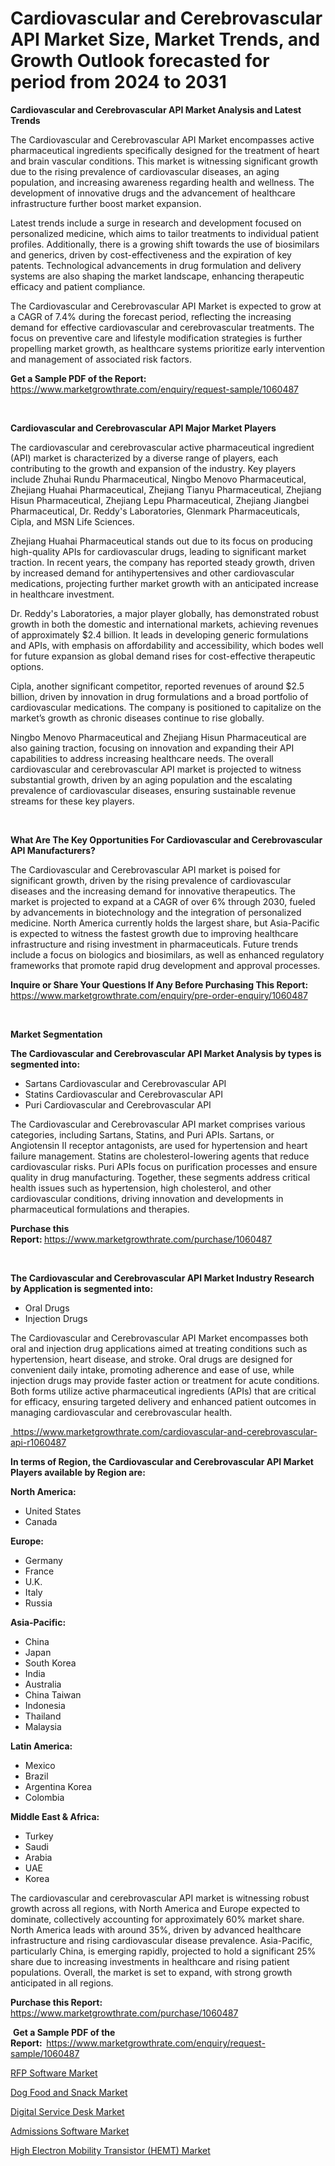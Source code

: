 <p><h1>Cardiovascular and Cerebrovascular API Market Size, Market Trends, and Growth Outlook forecasted for period from 2024 to 2031</h1></p><p><strong>Cardiovascular and Cerebrovascular API Market Analysis and Latest Trends</strong></p>
<p><p>The Cardiovascular and Cerebrovascular API Market encompasses active pharmaceutical ingredients specifically designed for the treatment of heart and brain vascular conditions. This market is witnessing significant growth due to the rising prevalence of cardiovascular diseases, an aging population, and increasing awareness regarding health and wellness. The development of innovative drugs and the advancement of healthcare infrastructure further boost market expansion.</p><p>Latest trends include a surge in research and development focused on personalized medicine, which aims to tailor treatments to individual patient profiles. Additionally, there is a growing shift towards the use of biosimilars and generics, driven by cost-effectiveness and the expiration of key patents. Technological advancements in drug formulation and delivery systems are also shaping the market landscape, enhancing therapeutic efficacy and patient compliance.</p><p>The Cardiovascular and Cerebrovascular API Market is expected to grow at a CAGR of 7.4% during the forecast period, reflecting the increasing demand for effective cardiovascular and cerebrovascular treatments. The focus on preventive care and lifestyle modification strategies is further propelling market growth, as healthcare systems prioritize early intervention and management of associated risk factors.</p></p>
<p><strong>Get a Sample PDF of the Report:&nbsp;</strong> <a href="https://www.marketgrowthrate.com/enquiry/request-sample/1060487">https://www.marketgrowthrate.com/enquiry/request-sample/1060487</a></p>
<p>&nbsp;</p>
<p><strong>Cardiovascular and Cerebrovascular API Major Market Players</strong></p>
<p><p>The cardiovascular and cerebrovascular active pharmaceutical ingredient (API) market is characterized by a diverse range of players, each contributing to the growth and expansion of the industry. Key players include Zhuhai Rundu Pharmaceutical, Ningbo Menovo Pharmaceutical, Zhejiang Huahai Pharmaceutical, Zhejiang Tianyu Pharmaceutical, Zhejiang Hisun Pharmaceutical, Zhejiang Lepu Pharmaceutical, Zhejiang Jiangbei Pharmaceutical, Dr. Reddy's Laboratories, Glenmark Pharmaceuticals, Cipla, and MSN Life Sciences.</p><p>Zhejiang Huahai Pharmaceutical stands out due to its focus on producing high-quality APIs for cardiovascular drugs, leading to significant market traction. In recent years, the company has reported steady growth, driven by increased demand for antihypertensives and other cardiovascular medications, projecting further market growth with an anticipated increase in healthcare investment.</p><p>Dr. Reddy's Laboratories, a major player globally, has demonstrated robust growth in both the domestic and international markets, achieving revenues of approximately $2.4 billion. It leads in developing generic formulations and APIs, with emphasis on affordability and accessibility, which bodes well for future expansion as global demand rises for cost-effective therapeutic options. </p><p>Cipla, another significant competitor, reported revenues of around $2.5 billion, driven by innovation in drug formulations and a broad portfolio of cardiovascular medications. The company is positioned to capitalize on the market’s growth as chronic diseases continue to rise globally.</p><p>Ningbo Menovo Pharmaceutical and Zhejiang Hisun Pharmaceutical are also gaining traction, focusing on innovation and expanding their API capabilities to address increasing healthcare needs. The overall cardiovascular and cerebrovascular API market is projected to witness substantial growth, driven by an aging population and the escalating prevalence of cardiovascular diseases, ensuring sustainable revenue streams for these key players.</p></p>
<p>&nbsp;</p>
<p><strong>What Are The Key Opportunities For Cardiovascular and Cerebrovascular API Manufacturers?</strong></p>
<p><p>The Cardiovascular and Cerebrovascular API market is poised for significant growth, driven by the rising prevalence of cardiovascular diseases and the increasing demand for innovative therapeutics. The market is projected to expand at a CAGR of over 6% through 2030, fueled by advancements in biotechnology and the integration of personalized medicine. North America currently holds the largest share, but Asia-Pacific is expected to witness the fastest growth due to improving healthcare infrastructure and rising investment in pharmaceuticals. Future trends include a focus on biologics and biosimilars, as well as enhanced regulatory frameworks that promote rapid drug development and approval processes.</p></p>
<p><strong>Inquire or Share Your Questions If Any Before Purchasing This Report:</strong> <a href="https://www.marketgrowthrate.com/enquiry/pre-order-enquiry/1060487">https://www.marketgrowthrate.com/enquiry/pre-order-enquiry/1060487</a></p>
<p>&nbsp;</p>
<p><strong>Market Segmentation</strong></p>
<p><strong>The Cardiovascular and Cerebrovascular API Market Analysis by types is segmented into:</strong></p>
<p><ul><li>Sartans Cardiovascular and Cerebrovascular API</li><li>Statins Cardiovascular and Cerebrovascular API</li><li>Puri Cardiovascular and Cerebrovascular API</li></ul></p>
<p><p>The Cardiovascular and Cerebrovascular API market comprises various categories, including Sartans, Statins, and Puri APIs. Sartans, or Angiotensin II receptor antagonists, are used for hypertension and heart failure management. Statins are cholesterol-lowering agents that reduce cardiovascular risks. Puri APIs focus on purification processes and ensure quality in drug manufacturing. Together, these segments address critical health issues such as hypertension, high cholesterol, and other cardiovascular conditions, driving innovation and developments in pharmaceutical formulations and therapies.</p></p>
<p><strong>Purchase this Report:&nbsp;</strong><a href="https://www.marketgrowthrate.com/purchase/1060487">https://www.marketgrowthrate.com/purchase/1060487</a></p>
<p>&nbsp;</p>
<p><strong>The Cardiovascular and Cerebrovascular API Market Industry Research by Application is segmented into:</strong></p>
<p><ul><li>Oral Drugs</li><li>Injection Drugs</li></ul></p>
<p><p>The Cardiovascular and Cerebrovascular API Market encompasses both oral and injection drug applications aimed at treating conditions such as hypertension, heart disease, and stroke. Oral drugs are designed for convenient daily intake, promoting adherence and ease of use, while injection drugs may provide faster action or treatment for acute conditions. Both forms utilize active pharmaceutical ingredients (APIs) that are critical for efficacy, ensuring targeted delivery and enhanced patient outcomes in managing cardiovascular and cerebrovascular health.</p></p>
<p><a href="https://www.marketgrowthrate.com/cardiovascular-and-cerebrovascular-api-r1060487">&nbsp;https://www.marketgrowthrate.com/cardiovascular-and-cerebrovascular-api-r1060487</a></p>
<p><strong>In terms of Region, the Cardiovascular and Cerebrovascular API Market Players available by Region are:</strong></p>
<p>
    <p> <strong> North America: </strong>
        <ul>
            <li>United States</li>
            <li>Canada</li>
        </ul>
        </p> 
    <p> <strong> Europe: </strong>
        <ul>
            <li>Germany</li>
            <li>France</li>
            <li>U.K.</li>
            <li>Italy</li>
            <li>Russia</li>
        </ul>
        </p> 
    <p> <strong> Asia-Pacific: </strong>
        <ul>
            <li>China</li>
            <li>Japan</li>
            <li>South Korea</li>
            <li>India</li>
            <li>Australia</li>
            <li>China Taiwan</li>
            <li>Indonesia</li>
            <li>Thailand</li>
            <li>Malaysia</li>
        </ul>
        </p> 
    <p> <strong> Latin America: </strong>
        <ul>
            <li>Mexico</li>
            <li>Brazil</li>
            <li>Argentina Korea</li>
            <li>Colombia</li>
        </ul>
        </p> 
    <p> <strong> Middle East & Africa: </strong>
        <ul>
            <li>Turkey</li>
            <li>Saudi</li>
            <li>Arabia</li>
            <li>UAE</li>
            <li>Korea</li>
        </ul>
    </p>
    </p>
<p><p>The cardiovascular and cerebrovascular API market is witnessing robust growth across all regions, with North America and Europe expected to dominate, collectively accounting for approximately 60% market share. North America leads with around 35%, driven by advanced healthcare infrastructure and rising cardiovascular disease prevalence. Asia-Pacific, particularly China, is emerging rapidly, projected to hold a significant 25% share due to increasing investments in healthcare and rising patient populations. Overall, the market is set to expand, with strong growth anticipated in all regions.</p></p>
<p><strong>Purchase this Report: </strong><a href="https://www.marketgrowthrate.com/purchase/1060487">https://www.marketgrowthrate.com/purchase/1060487</a></p>
<p>&nbsp;<strong>Get a Sample PDF of the Report:&nbsp;&nbsp;</strong><a href="https://www.marketgrowthrate.com/enquiry/request-sample/1060487">https://www.marketgrowthrate.com/enquiry/request-sample/1060487</a></p>
<p><strong></strong></p>
<p><p><a href="https://www.linkedin.com/pulse/global-rfp-software-market-share-growth-opportunities-size-6teaf">RFP Software Market</a></p><p><a href="https://medium.com/@kellieblock/market-forecast-global-dog-food-and-snack-trends-and-impact-analysis-2024-2031-by-application-86d3cde93067?postPublishedType=repub">Dog Food and Snack Market</a></p><p><a href="https://issuu.com/reportprime-2/docs/digital-service-desk-market-size-20_ca2cc8d5ae8f08">Digital Service Desk Market</a></p><p><a href="https://www.linkedin.com/pulse/admissions-software-market-overview-regional-outlook-competitive-4hgxf">Admissions Software Market</a></p><p><a href="https://issuu.com/reportprime-2/docs/high-electron-mobility-transistor-h_d614495bfe317e">High Electron Mobility Transistor (HEMT) Market</a></p></p>